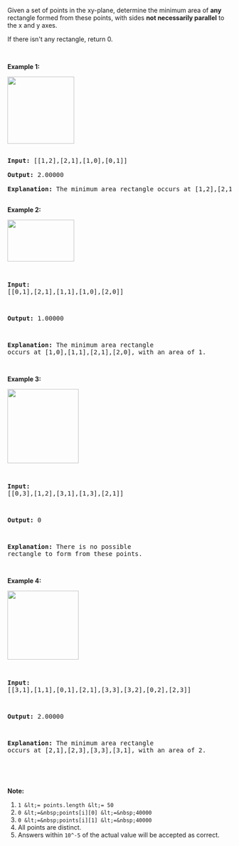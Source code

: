 Given a set of points in the xy-plane, determine the minimum area of __any__ rectangle formed from these points, with sides __not necessarily parallel__ to the x and y axes.

If there isn't any rectangle, return 0.

&nbsp;

__Example 1:__

<img alt="" src="https://assets.leetcode.com/uploads/2018/12/21/1a.png" style="width: 150px; height: 151px;"/>

<pre>
<strong>Input: </strong><span id="example-input-1-1">[[1,2],[2,1],[1,0],[0,1]]</span>
<strong>Output: </strong><span id="example-output-1">2.00000
<strong>Explanation:</strong> </span><span>The minimum area rectangle occurs at [1,2],[2,1],[1,0],[0,1], with an area of 2.</span>
</pre>

<div>
<p><strong>Example 2:</strong></p>
<p><img alt="" src="https://assets.leetcode.com/uploads/2018/12/22/2.png" style="width: 150px; height: 94px;"/></p>
<pre>
<strong>Input: </strong><span id="example-input-2-1">[[0,1],[2,1],[1,1],[1,0],[2,0]]</span>
<strong>Output: </strong><span id="example-output-2">1.00000
</span><strong>Explanation:</strong> The minimum area rectangle occurs at [1,0],[1,1],[2,1],[2,0], with an area of 1.
</pre>
<div>
<p><strong>Example 3:</strong></p>
<p><img alt="" src="https://assets.leetcode.com/uploads/2018/12/22/3.png" style="width: 160px; height: 167px;"/></p>
<pre>
<strong>Input: </strong><span id="example-input-3-1">[[0,3],[1,2],[3,1],[1,3],[2,1]]</span>
<strong>Output: </strong><span id="example-output-3">0
</span><span><strong>Explanation:</strong> There is no possible rectangle to form from these points.</span>
</pre>
<div>
<p><strong>Example 4:</strong></p>
<p><img alt="" src="https://assets.leetcode.com/uploads/2018/12/21/4c.png" style="width: 160px; height: 155px;"/></p>
<pre>
<strong>Input: </strong><span id="example-input-4-1">[[3,1],[1,1],[0,1],[2,1],[3,3],[3,2],[0,2],[2,3]]</span>
<strong>Output: </strong><span id="example-output-4">2.00000
</span><span><strong>Explanation:</strong> The minimum area rectangle occurs at [2,1],[2,3],[3,3],[3,1], with an area of 2.</span>
</pre>
</div>
<p>&nbsp;</p>
</div>
</div>

__Note:__

1.   `` 1 &lt;= points.length &lt;= 50 ``
2.   `` 0 &lt;=&nbsp;points[i][0] &lt;=&nbsp;40000 ``
3.   `` 0 &lt;=&nbsp;points[i][1] &lt;=&nbsp;40000 ``
4.   All points are distinct.
5.   Answers within `` 10^-5 `` of the actual value will be accepted as correct.